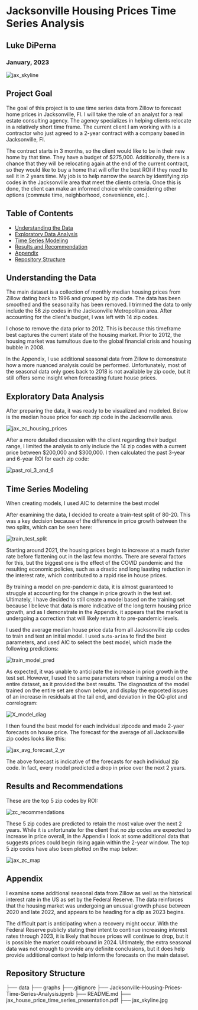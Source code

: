 # Jacksonville Housing Prices Time Series Analysis
## Luke DiPerna
### January, 2023
![jax_skyline](https://github.com/luke-lite/Jacksonville-Housing-Prices-Time-Series-Analysis/blob/b13235d253d31b86c32ed238273c4c6157d5fa03/jax_skyline.jpg)

## Project Goal
The goal of this project is to use time series data from Zillow to forecast home prices in Jacksonville, Fl. I will take the role of an analyst for a real estate consulting agency. The agency specializes in helping clients relocate in a relatively short time frame. The current client I am working with is a contractor who just agreed to a 2-year contract with a company based in Jacksonville, Fl.

The contract starts in 3 months, so the client would like to be in their new home by that time. They have a budget of $275,000. Additionally, there is a chance that they will be relocating again at the end of the current contract, so they would like to buy a home that will offer the best ROI if they need to sell it in 2 years time. My job is to help narrow the search by identifying zip codes in the Jacksonville area that meet the clients criteria. Once this is done, the client can make an informed choice while considering other options (commute time, neighborhood, convenience, etc.).

## Table of Contents

- [Understanding the Data](#Understanding-the-Data)
- [Exploratory Data Analysis](#Exploratory-Data-Analysis)
- [Time Series Modeling](#Time-Series-Modeling)
- [Results and Recommendation](#Results-and-Recommendations)
- [Appendix](#Appendix)
- [Repository Structure](#Repository-Structure)
    
## Understanding the Data

The main dataset is a collection of monthly median housing prices from Zillow dating back to 1996 and grouped by zip code. The data has been smoothed and the seasonality has been removed. I trimmed the data to only include the 56 zip codes in the Jacksonville Metropolitan area. After accounting for the client's budget, I was left with 14 zip codes.

I chose to remove the data prior to 2012. This is because this timeframe best captures the current state of the housing market. Prior to 2012, the housing market was tumultous due to the global financial crisis and housing bubble in 2008.

In the Appendix, I use additional seasonal data from Zillow to demonstrate how a more nuanced analysis could be performed. Unfortunately, most of the seasonal data only goes back to 2018 is not available by zip code, but it still offers some insight when forecasting future house prices.

## Exploratory Data Analysis

After preparing the data, it was ready to be visualized and modeled. Below is the median house price for each zip code in the Jacksonville area.

![jax_zc_housing_prices](https://github.com/luke-lite/Jacksonville-Housing-Prices-Time-Series-Analysis/blob/058bc6633229235e8ea1b4f861c64bb1266a6bfa/graphs/jax_zc_housing_prices.png)

After a more detailed discussion with the client regarding their budget range, I limited the analysis to only include the 14 zip codes with a current price between $200,000 and $300,000. I then calculated the past 3-year and 6-year ROI for each zip code:

![past_roi_3_and_6](https://github.com/luke-lite/Jacksonville-Housing-Prices-Time-Series-Analysis/blob/058bc6633229235e8ea1b4f861c64bb1266a6bfa/graphs/past_roi_3_and_6.png)

## Time Series Modeling

When creating models, I used AIC to determine the best model

After examining the data, I decided to create a train-test split of 80-20. This was a key decision because of the difference in price growth between the two splits, which can be seen here:

![train_test_split](https://github.com/luke-lite/Jacksonville-Housing-Prices-Time-Series-Analysis/blob/058bc6633229235e8ea1b4f861c64bb1266a6bfa/graphs/train_test_split.png)

Starting around 2021, the housing prices begin to increase at a much faster rate before flattening out in the last few months. There are several factors for this, but the biggest one is the effect of the COVID pandemic and the resulting economic policies, such as a drastic and long laasting reduction in the interest rate, which contributed to a rapid rise in house prices.

By training a model on pre-pandemic data, it is almost guaranteed to struggle at accounting for the change in price growth in the test set. Ultimately, I have decided to still create a model based on the training set because I believe that data is more indicative of the long term housing price growth, and as I demonstrate in the Appendix, it appears that the market is undergoing a correction that will likely return it to pre-pandemic levels.

I used the average median house price data from all Jacksonville zip codes to train and test an initial model. I used `auto-arima` to find the best parameters, and used AIC to select the best model, which made the following predictions:

![train_model_pred](https://github.com/luke-lite/Jacksonville-Housing-Prices-Time-Series-Analysis/blob/058bc6633229235e8ea1b4f861c64bb1266a6bfa/graphs/train_model_pred.png)

As expected, it was unable to anticipate the increase in price growth in the test set. However, I used the same parameters when training a model on the entire dataset, as it provided the best results. The diagnostics of the model trained on the entire set are shown below, and display the expceted issues of an increase in residuals at the tail end, and deviation in the QQ-plot and correlogram:

![X_model_diag](https://github.com/luke-lite/Jacksonville-Housing-Prices-Time-Series-Analysis/blob/058bc6633229235e8ea1b4f861c64bb1266a6bfa/graphs/X_model_diag.png)

I then found the best model for each individual zipcode and made 2-yaer forecasts on house price. The forecast for the average of all Jacksonville zip codes looks like this:

![jax_avg_forecast_2_yr](https://github.com/luke-lite/Jacksonville-Housing-Prices-Time-Series-Analysis/blob/058bc6633229235e8ea1b4f861c64bb1266a6bfa/graphs/jax_avg_forecast_2_yr.png)

The above forecast is indicative of the forecasts for each individual zip code. In fact, every model predicted a drop in price over the next 2 years.

## Results and Recommendations

These are the top 5 zip codes by ROI:

![zc_recommendations](https://github.com/luke-lite/Jacksonville-Housing-Prices-Time-Series-Analysis/blob/058bc6633229235e8ea1b4f861c64bb1266a6bfa/graphs/zc_recommendations.png)

These 5 zip codes are predicted to retain the most value over the next 2 years. While it is unfortunate for the client that no zip codes are expected to increase in price overall, in the Appendix I look at some additional data that suggests prices could begin rising again within the 2-year window. The top 5 zip codes have also been plotted on the map below:

![jax_zc_map](https://github.com/luke-lite/Jacksonville-Housing-Prices-Time-Series-Analysis/blob/058bc6633229235e8ea1b4f861c64bb1266a6bfa/graphs/jax_zc_map.jpg)

## Appendix

I examine some additional seasonal data from Zillow as well as the historical interest rate in the US as set by the Federal Reserve. The data reinforces that the housing market was undergoing an unusual growth phase between 2020 and late 2022, and appears to be heading for a dip as 2023 begins.

The difficult part is anticipating when a recovery might occur. With the Federal Reserve publicly stating their intent to continue increasing interest rates through 2023, it is likely that house prices will continue to drop, but it is possible the market could rebound in 2024. Ultimately, the extra seasonal data was not enough to provide any definite conclusions, but it does help provide additional context to help inform the forecasts on the main dataset.

## Repository Structure
├── data
├── graphs
├──.gitignore
├── Jacksonville-Housing-Prices-Time-Series-Analysis.ipynb
├── README.md
├── jax_house_price_time_series_presentation.pdf
├── jax_skyline.jpg
